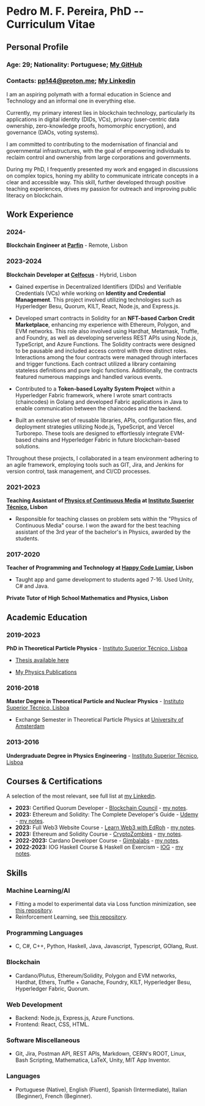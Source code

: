 # Pedro M. F. Pereira, PhD -- Curriculum Vitae

## Personal Profile
### Age: 29; Nationality: Portuguese; [My GitHub](https://github.com/PP144gh)
### Contacts: pp144@proton.me; [My Linkedin](https://www.linkedin.com/in/pedro-m-f-pereira-9aa02bb5/)

I am an aspiring polymath with a formal education in Science and Technology and an informal one in everything else.

Currently, my primary interest lies in blockchain technology, particularly its applications in digital identity (DIDs, VCs), privacy (user-centric data ownership, zero-knowledge proofs, homomorphic encryption), and governance (DAOs, voting systems).

I am committed to contributing to the modernisation of financial and governmental infrastructures, with the goal of empowering individuals to reclaim control and ownership from large corporations and governments.

During my PhD, I frequently presented my work and engaged in discussions on complex topics, honing my ability to communicate intricate concepts in a clear and accessible way. This skill, further developed through positive teaching experiences, drives my passion for outreach and improving public literacy on blockchain.

## Work Experience

### 2024-
**Blockchain Engineer at [Parfin](https://www.parfin.io/)** - Remote, Lisbon

### 2023-2024
**Blockchain Developer at [Celfocus](https://www.celfocus.com/)** - Hybrid, Lisbon

- Gained expertise in Decentralized Identifiers (DIDs) and Verifiable Credentials (VCs) while working on **Identity and Credential Management**. This project involved utilizing technologies such as Hyperledger Besu, Quorum, KILT, React, Node.js, and Express.js.
  
- Developed smart contracts in Solidity for an **NFT-based Carbon Credit Marketplace**, enhancing my experience with Ethereum, Polygon, and EVM networks. This role also involved using Hardhat, Metamask, Truffle, and Foundry, as well as developing serverless REST APIs using Node.js, TypeScript, and Azure Functions. 
The Solidity contracts were designed to be pausable and included access control with three distinct roles. Interactions among the four contracts were managed through interfaces and trigger functions. Each contract utilized a library containing stateless definitions and pure logic functions. Additionally, the contracts featured numerous mappings and handled various events. 
  
- Contributed to a **Token-based Loyalty System Project** within a Hyperledger Fabric framework, where I wrote smart contracts (chaincodes) in Golang and developed Fabric applications in Java to enable communication between the chaincodes and the backend.

- Built an extensive set of reusable libraries, APIs, configuration files, and deployment strategies utilizing Node.js, TypeScript, and Vercel Turborepo. These tools are designed to effortlessly integrate EVM-based chains and Hyperledger Fabric in future blockchain-based solutions.
  
Throughout these projects, I collaborated in a team environment adhering to an agile framework, employing tools such as GIT, Jira, and Jenkins for version control, task management, and CI/CD processes.

### 2021-2023
**Teaching Assistant of [Physics of Continuous Media](https://fenix.tecnico.ulisboa.pt/disciplinas/FMCon/2022-2023/2-semestre) at [Instituto Superior Técnico](https://www.tecnico.ulisboa.pt), Lisbon**

- Responsible for teaching classes on problem sets within the "Physics of Continuous Media" course. I won the award for the best teaching assistant of the 3rd year of the bachelor's in Physics, awarded by the students.

### 2017-2020
**Teacher of Programming and Technology at [Happy Code Lumiar](http://www.happycode.pt/), Lisbon**

- Taught app and game development to students aged 7-16. Used Unity, C# and Java.
  
**Private Tutor of High School Mathematics and Physics, Lisbon**


## Academic Education

### 2019-2023
**PhD in Theoretical Particle Physics** - [Instituto Superior Técnico, Lisboa](http://www.tecnico.ulisboa.pt)

- [Thesis available here](https://inspirehep.net/literature/2751900)

- [My Physics Publications](https://inspirehep.net/authors/1638935?ui-citation-summary=true) 

### 2016-2018
**Master Degree in Theoretical Particle and Nuclear Physics** - [Instituto Superior Técnico, Lisboa](http://www.tecnico.ulisboa.pt)

- Exchange Semester in Theoretical Particle Physics at [University of Amsterdam](https://www.uva.nl/en)

### 2013-2016
**Undergraduate Degree in Physics Engineering** - [Instituto Superior Técnico, Lisboa](http://www.tecnico.ulisboa.pt)

## Courses & Certifications

A selection of the most relevant, see full list at [my Linkedin](https://www.linkedin.com/in/pedro-m-f-pereira-9aa02bb5/).

- **2023:** Certified Quorum Developer - [Blockchain Council](https://www.credential.net/cad2e931-6604-43bb-9014-70bf7ff65963#gs.0q57qn) - [my notes](https://github.com/PP144gh/quorum-besu_tests).
- **2023:** Ethereum and Solidity: The Complete Developer's Guide - [Udemy](https://www.udemy.com/course/ethereum-and-solidity-the-complete-developers-guide/?couponCode=24T4FS22124) - [my notes](https://github.com/PP144gh/ethereum_engineer).
- **2023:** Full Web3 Website Course - [Learn Web3 with EdRoh](https://www.youtube.com/watch?v=ynFNLBP2TPs) - [my notes](https://github.com/PP144gh/Web3_Website).
- **2023:** Ethereum and Solidity Course - [CryptoZombies](https://cryptozombies.io/) - [my notes](https://github.com/PP144gh/solidity_tutorial).
- **2022-2023:** Cardano Developer Course - [Gimbalabs](https://gimbalabs.com/gimbalgrid) - [my notes](https://github.com/PP144gh/Cardano_offchain_code).
- **2022-2023:** IOG Haskell Course & Haskell on Exercism - [IOG](https://iog.io/) - [my notes](https://github.com/PP144gh/haskell_exercism).

## Skills

### Machine Learning/AI

- Fitting a model to experimental data via Loss function minimization, see [this repository](https://github.com/PP144gh/physics_code/tree/master/vlq_parameter_space_generator).
- Reinforcement Learning, see [this repository](https://github.com/PP144gh/physics_code/tree/master/reinforcement_learning).

### Programming Languages

- C, C#, C++, Python, Haskell, Java, Javascript, Typescript, GOlang, Rust.

### Blockchain

- Cardano/Plutus, Ethereum/Solidity, Polygon and EVM networks, Hardhat, Ethers, Truffle + Ganache, Foundry, KILT, Hyperledger Besu, Hyperledger Fabric, Quorum.

### Web Development

- Backend: Node.js, Express.js, Azure Functions.
- Frontend: React, CSS, HTML.

### Software Miscellaneous

- Git, Jira, Postman API, REST APIs, Markdown, CERN's ROOT, Linux, Bash Scripting, Mathematica, LaTeX, Unity, MIT App Inventor.

### Languages

- Portuguese (Native), English (Fluent), Spanish (Intermediate), Italian (Beginner), French (Beginner).


